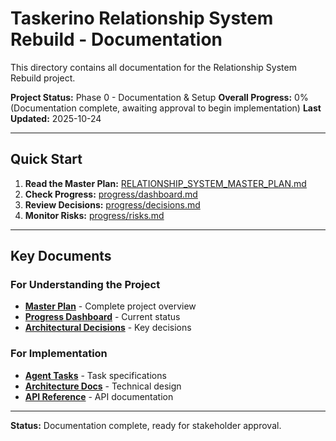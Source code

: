 # Taskerino Relationship System Rebuild - Documentation

This directory contains all documentation for the Relationship System Rebuild project.

**Project Status:** Phase 0 - Documentation & Setup
**Overall Progress:** 0% (Documentation complete, awaiting approval to begin implementation)
**Last Updated:** 2025-10-24

---

## Quick Start

1. **Read the Master Plan:** [RELATIONSHIP_SYSTEM_MASTER_PLAN.md](./RELATIONSHIP_SYSTEM_MASTER_PLAN.md)
2. **Check Progress:** [progress/dashboard.md](./progress/dashboard.md)
3. **Review Decisions:** [progress/decisions.md](./progress/decisions.md)
4. **Monitor Risks:** [progress/risks.md](./progress/risks.md)

---

## Key Documents

### For Understanding the Project
- **[Master Plan](./RELATIONSHIP_SYSTEM_MASTER_PLAN.md)** - Complete project overview
- **[Progress Dashboard](./progress/dashboard.md)** - Current status
- **[Architectural Decisions](./progress/decisions.md)** - Key decisions

### For Implementation
- **[Agent Tasks](./agent-tasks/)** - Task specifications
- **[Architecture Docs](./architecture/)** - Technical design
- **[API Reference](./api/)** - API documentation

---

**Status:** Documentation complete, ready for stakeholder approval.
